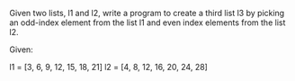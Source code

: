 Given two lists, l1 and l2, write a program to create a third list l3 by picking an odd-index element from the list l1 and even index elements from the list l2.

Given:

l1 = [3, 6, 9, 12, 15, 18, 21]
l2 = [4, 8, 12, 16, 20, 24, 28]
